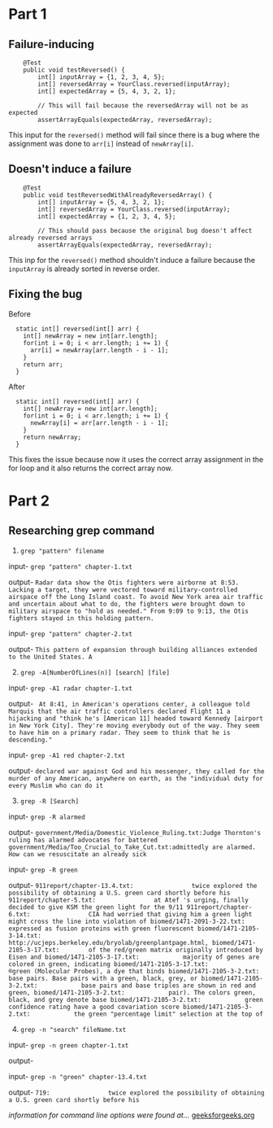 # Part 1

## Failure-inducing
```
    @Test
    public void testReversed() {
        int[] inputArray = {1, 2, 3, 4, 5};
        int[] reversedArray = YourClass.reversed(inputArray);
        int[] expectedArray = {5, 4, 3, 2, 1};

        // This will fail because the reversedArray will not be as expected
        assertArrayEquals(expectedArray, reversedArray);
```
This input for the `reversed()` method will fail since there is a bug where the assignment was done to `arr[i]` instead of `newArray[i]`.


## Doesn't induce a failure
```
    @Test
    public void testReversedWithAlreadyReversedArray() {
        int[] inputArray = {5, 4, 3, 2, 1};
        int[] reversedArray = YourClass.reversed(inputArray);
        int[] expectedArray = {1, 2, 3, 4, 5};

        // This should pass because the original bug doesn't affect already reversed arrays
        assertArrayEquals(expectedArray, reversedArray);
```

This inp for the `reversed()` method shouldn't induce a failure because the `inputArray` is already sorted in reverse order.

## Fixing the bug
Before
```
  static int[] reversed(int[] arr) {
    int[] newArray = new int[arr.length];
    for(int i = 0; i < arr.length; i += 1) {
      arr[i] = newArray[arr.length - i - 1];
    }
    return arr;
  }
```
After
```
  static int[] reversed(int[] arr) {
    int[] newArray = new int[arr.length];
    for(int i = 0; i < arr.length; i += 1) {
      newArray[i] = arr[arr.length - i - 1];
    }
    return newArray;
  }
```
This fixes the issue because now it uses the correct array assignment in the for loop and it also returns the correct array now.

# Part 2

## Researching grep command
1) `grep "pattern" filename`

input- `grep "pattern" chapter-1.txt`

output-  ```Radar data show the Otis fighters were airborne at 8:53. Lacking a target, they were vectored toward military-controlled airspace off the Long Island coast. To avoid New York area air traffic and uncertain about what to do, the fighters were brought down to military airspace to "hold as needed." From 9:09 to 9:13, the Otis fighters stayed in this holding pattern.```

input- `grep "pattern" chapter-2.txt`

output- `This pattern of expansion through building alliances extended to the United States. A`

2) `grep -A[NumberOfLines(n)] [search] [file]`

input- `grep -A1 radar chapter-1.txt`

output- ``` At 8:41, in American's operations center, a colleague told Marquis that the air traffic controllers declared Flight 11 a hijacking and "think he's [American 11] headed toward Kennedy [airport in New York City]. They're moving everybody out of the way. They seem to have him on a primary radar. They seem to think that he is descending."```

input- `grep -A1 red chapter-2.txt`

output- ```declared war against God and his messenger, they called for the murder of any
                American, anywhere on earth, as the "individual duty for every Muslim who can do it```

3) `grep -R [Search]`

input- `grep -R alarmed`

output- `government/Media/Domestic_Violence_Ruling.txt:Judge Thornton's ruling has alarmed advocates for battered
government/Media/Too_Crucial_to_Take_Cut.txt:admittedly are alarmed. How can we resuscitate an already sick`

input- `grep -R green`

output- ```911report/chapter-13.4.txt:                twice explored the possibility of obtaining a U.S. green card shortly before his
911report/chapter-5.txt:                at Atef 's urging, finally decided to give KSM the green light for the 9/11
911report/chapter-6.txt:                CIA had worried that giving him a green light might cross the line into violation of
biomed/1471-2091-3-22.txt:          expressed as fusion proteins with green fluorescent
biomed/1471-2105-3-14.txt:          http://ucjeps.berkeley.edu/bryolab/greenplantpage.html,
biomed/1471-2105-3-17.txt:        of the red/green matrix originally introduced by Eisen and
biomed/1471-2105-3-17.txt:            majority of genes are colored in green, indicating
biomed/1471-2105-3-17.txt:            ®green (Molecular Probes), a dye that binds
biomed/1471-2105-3-2.txt:            base pairs. Base pairs with a green, black, grey, or
biomed/1471-2105-3-2.txt:            base pairs and base triples are shown in red and green,
biomed/1471-2105-3-2.txt:            pair). The colors green, black, and grey denote base
biomed/1471-2105-3-2.txt:            green confidence rating have a good covariation score
biomed/1471-2105-3-2.txt:            the green "percentage limit" selection at the top of```

4) `grep -n "search" fileName.txt`

input- `grep -n green chapter-1.txt`

output- ```   
            ```

input-  `grep -n "green" chapter-13.4.txt`

output- `719:                twice explored the possibility of obtaining a U.S. green card shortly before his`

*information for command line options were found at...* [geeksforgeeks.org](https://www.geeksforgeeks.org/grep-command-in-unixlinux/)

